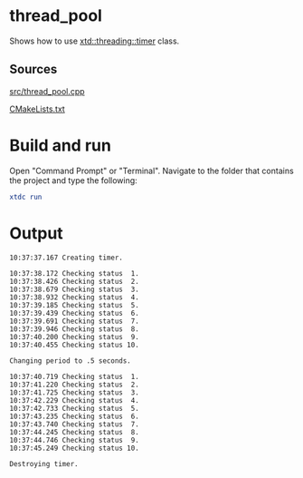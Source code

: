 # thread_pool

Shows how to use [xtd::threading::timer](https:gammasoft71.github.io/xtd/reference_guides/latest/classxtd_1_1threading_1_1thread_pool.html) class.

## Sources

[src/thread_pool.cpp](src/thread_pool.cpp)

[CMakeLists.txt](CMakeLists.txt)

# Build and run

Open "Command Prompt" or "Terminal". Navigate to the folder that contains the project and type the following:

```cmake
xtdc run
```

# Output

```
10:37:37.167 Creating timer.

10:37:38.172 Checking status  1.
10:37:38.426 Checking status  2.
10:37:38.679 Checking status  3.
10:37:38.932 Checking status  4.
10:37:39.185 Checking status  5.
10:37:39.439 Checking status  6.
10:37:39.691 Checking status  7.
10:37:39.946 Checking status  8.
10:37:40.200 Checking status  9.
10:37:40.455 Checking status 10.

Changing period to .5 seconds.

10:37:40.719 Checking status  1.
10:37:41.220 Checking status  2.
10:37:41.725 Checking status  3.
10:37:42.229 Checking status  4.
10:37:42.733 Checking status  5.
10:37:43.235 Checking status  6.
10:37:43.740 Checking status  7.
10:37:44.245 Checking status  8.
10:37:44.746 Checking status  9.
10:37:45.249 Checking status 10.

Destroying timer.
```
